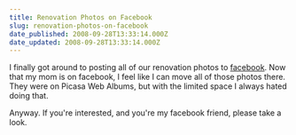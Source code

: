 ```yaml
---
title: Renovation Photos on Facebook
slug: renovation-photos-on-facebook
date_published: 2008-09-28T13:33:14.000Z
date_updated: 2008-09-28T13:33:14.000Z
---
```


I finally got around to posting all of our renovation photos to [facebook](http://www.new.facebook.com/profile.php?id=152400161&amp;ref=profile). Now that my mom is on facebook, I feel like I can move all of those photos there. They were on Picasa Web Albums, but with the limited space I always hated doing that.

Anyway. If you're interested, and you're my facebook friend, please take a look.
